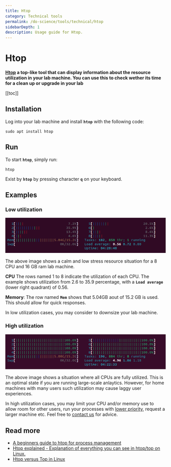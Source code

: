 ```yaml
---
title: Htop
category: Technical tools
permalink: /do-science/tools/technical/htop
sidebarDepth: 1
description: Usage guide for Htop.
---
```


# Htop

**[Htop](https://en.wikipedia.org/wiki/Htop) a top-like tool that can display information
about the resource utilization in your lab machine. You can use this to check wether its time for a clean up or upgrade in your lab**

[[toc]]

## Installation 

Log into your lab machine and install **`htop`** with the following code: 

```
sudo apt install htop
```

## Run

To start **`htop`**, simply run:

```
htop
```

Exist by **`htop`** by pressing character **`q`** on your keyboard.

## Examples

### Low utilization

![Htop low stress](./images/htop-stress-low.png)

The above image shows a calm and low stress resource situation for a 8 CPU and 16 GB ram lab machine.

**CPU** The rows named 1 to 8 indicate the utilization of each CPU. The example shows utilization from 2.6 to 35.9 percentage, with a **`Load average`** (lower right quadrant) of 0.56.

**Memory**: The row named **`Mem`** shows that 5.04GB aout of 15.2 GB is used. This should allow for quick responses.

In low utilization cases, you may consider to downsize your lab machine.

### High utilization

![Htop high stress](./images/htop-stress-high.png)

The above image shows a situation where all CPUs are fully utilized. This is an optimal state if you are running large-scale anlaytics. However, for home machines with many users such utilization may cause laggy user experiences. 

In high utilization cases, you may limit your CPU and/or memory use to allow room for other users, run your processes with [lower priority](https://www.computerhope.com/unix/unice.htm), request a larger machine etc. Feel free to [contact us](/contact) for advice.

## Read more

* [A beginners guide to htop for process management](https://spin.atomicobject.com/2020/02/10/htop-guide/) 
* [Htop explained - Explanation of everything you can see in htop/top on Linux.](https://peteris.rocks/blog/htop/)
* [Htop versus Top in Linux](https://www.tecmint.com/htop-vs-top-in-linux/)


